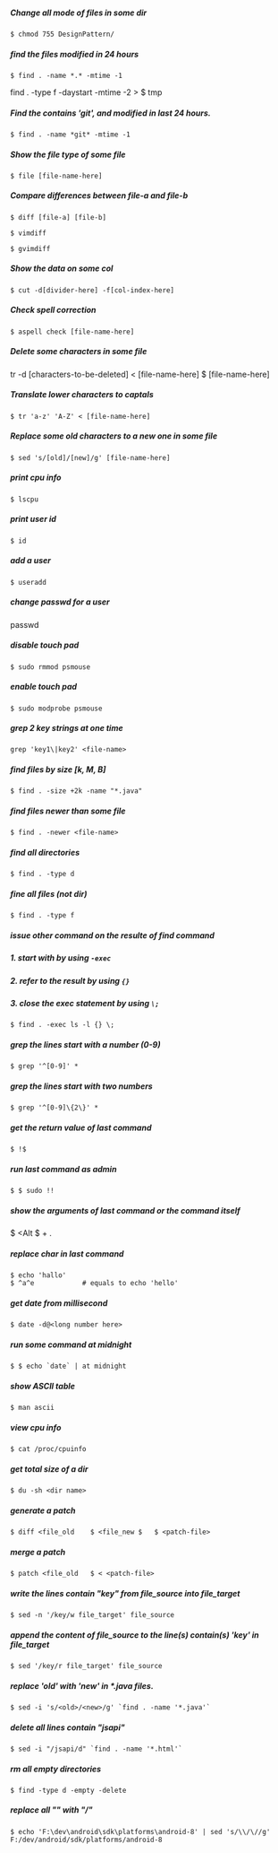 ##### Change all mode of files in some dir
	$ chmod 755 DesignPattern/

##### find the files modified in 24 hours
	$ find . -name *.* -mtime -1

find . -type f -daystart -mtime -2 >	$ tmp

##### Find the contains 'git', and modified in last 24 hours.
	$ find . -name *git* -mtime -1

##### Show the file type of some file
	$ file [file-name-here]

##### Compare differences between file-a and file-b
	$ diff [file-a] [file-b]

	$ vimdiff

	$ gvimdiff

##### Show the data on some col
	$ cut -d[divider-here] -f[col-index-here]

##### Check spell correction
	$ aspell check [file-name-here]

##### Delete some characters in some file
tr -d [characters-to-be-deleted] < [file-name-here] 	$ [file-name-here]

##### Translate lower characters to captals
	$ tr 'a-z' 'A-Z' < [file-name-here]

##### Replace some old characters to a new one in some file
	$ sed 's/[old]/[new]/g' [file-name-here]

##### print cpu info
	$ lscpu

##### print user id
	$ id

##### add a user
	$ useradd

##### change passwd for a user
passwd <user-name>

##### disable touch pad
	$ sudo rmmod psmouse

##### enable touch pad
	$ sudo modprobe psmouse

##### grep 2 key strings at one time
	grep 'key1\|key2' <file-name>

##### find files by size [k, M, B]
	$ find . -size +2k -name "*.java"

##### find files newer than some file
	$ find . -newer <file-name>

##### find all directories 
	$ find . -type d

##### fine all files (not dir)
	$ find . -type f

##### issue other command on the resulte of find command
##### 1. start with by using `-exec`
##### 2. refer to the result by using `{}`
##### 3. close the exec statement by using `\;`
	$ find . -exec ls -l {} \;

##### grep the lines start with a number (0-9)
	$ grep '^[0-9]' *

##### grep the lines start with two numbers
	$ grep '^[0-9]\{2\}' *

##### get the return value of last command
	$ !$

##### run last command as admin
	$ $ sudo !!

##### show the arguments of last command or the command itself
$ <Alt	$ + .

##### replace char in last command
	$ echo 'hallo'
	$ ^a^e            # equals to echo 'hello'

##### get date from millisecond
	$ date -d@<long number here>

##### run some command at midnight
	$ $ echo `date` | at midnight

##### show ASCII table
	$ man ascii

##### view cpu info
	$ cat /proc/cpuinfo

##### get total size of a dir
	$ du -sh <dir name>

##### generate a patch
	$ diff <file_old	$ <file_new	$ 	$ <patch-file>

##### merge a patch
	$ patch <file_old	$ < <patch-file>

##### write the lines contain "key" from file_source into file_target
	$ sed -n '/key/w file_target' file_source

##### append the content of file_source to the line(s) contain(s) 'key' in file_target
	$ sed '/key/r file_target' file_source 

##### replace 'old' with 'new' in *.java files.
	$ sed -i 's/<old>/<new>/g' `find . -name '*.java'`
    
##### delete all lines contain "jsapi"
	$ sed -i "/jsapi/d" `find . -name '*.html'`

##### rm all empty directories
	$ find -type d -empty -delete
    
##### replace all "\" with "/"
	$ echo 'F:\dev\android\sdk\platforms\android-8' | sed 's/\\/\//g'
	F:/dev/android/sdk/platforms/android-8

